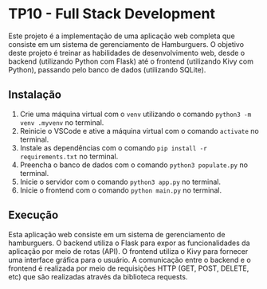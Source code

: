 # TP10 - Full Stack Development

Este projeto é a implementação de uma aplicação web completa que consiste em um sistema de gerenciamento de Hamburguers. O objetivo deste projeto é treinar as habilidades de desenvolvimento web, desde o backend (utilizando Python com Flask) até o frontend (utilizando Kivy com Python), passando pelo banco de dados (utilizando SQLite).

## Instalação

1. Crie uma máquina virtual com o `venv` utilizando o comando `python3 -m venv .myvenv` no terminal.
2. Reinicie o VSCode e ative a máquina virtual com o comando `activate` no terminal.
3. Instale as dependências com o comando `pip install -r requirements.txt` no terminal.
4. Preencha o banco de dados com o comando `python3 populate.py` no terminal.
5. Inicie o servidor com o comando `python3 app.py` no terminal.
6. Inicie o frontend com o comando `python main.py` no terminal.

## Execução

Esta aplicação web consiste em um sistema de gerenciamento de hamburguers. O backend utiliza o Flask para expor as funcionalidades da aplicação por meio de rotas (API). O frontend utiliza o Kivy para fornecer uma interface gráfica para o usuário. A comunicação entre o backend e o frontend é realizada por meio de requisições HTTP (GET, POST, DELETE, etc) que são realizadas através da biblioteca requests.

